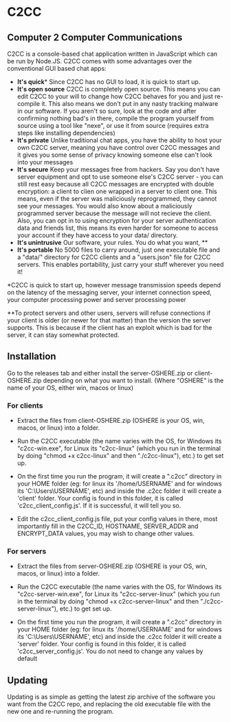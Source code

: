 # C2CC
## Computer 2 Computer Communications
C2CC is a console-based chat application written in JavaScript which can be run by Node.JS.
C2CC comes with some advantages over the conventional GUI based chat apps:
- **It's  quick***
    Since C2CC has no GUI to load, it is quick to start up.
- **It's open source**
    C2CC is completely open source. This means you can edit C2CC to your will to change how C2CC behaves for you and just re-compile it. This also means we don't put in any nasty tracking malware in our software. If you aren't so
    sure, look at the code and after confirming nothing bad's in there, compile the program yourself from source using
    a tool like "nexe", or use it from source (requires extra steps like installing dependencies)
- **It's private**
    Unlike traditional chat apps, you have the ability to host your own C2CC server, meaning you have control over C2CC messages and it gives you some sense of privacy knowing someone else can't look into your messages
- **It's secure**
    Keep your messages free from hackers.
    Say you don't have server equipment and opt to use someone else's C2CC server - you can still rest easy because all C2CC messages are encrypted with double encryption: a client to clien one wrapped in a server to client one. This means, even if the server was maliciously reprogrammed, they cannot see your messages. You would also know about a maliciously programmed server because the message will not recieve the client.
    Also, you can opt in to using encryption for your server authentication data and friends list, this means its even
    harder for someone to access your account if they have access to your data/ directory.
- **It's unintrusive**
    Our software, your rules. You do what you want, **
- **It's portable**
    No 5000 files to carry around, just one executable file and a "data/" directory for C2CC clients and a "users.json" file for C2CC servers. This enables portability, just carry your stuff wherever you need it!

*C2CC is quick to start up, however message transmission speeds depend on the latency of the messaging server, your internet connection speed, your computer processing power and server processing power

**To protect servers and other users, servers will refuse connections if your client is older (or newer for that matter) than the version the server supports. This is because if the client has an exploit which is bad for the server, it can stay somewhat protected.

## Installation
Go to the releases tab and either install the server-OSHERE.zip or client-OSHERE.zip depending on what you want to install. (Where "OSHERE" is the name of your OS, either win, macos or linux)

### For clients
- Extract the files from client-OSHERE.zip (OSHERE is your OS, win, macos, or linux) into a folder.

- Run the C2CC executable (the name varies with the OS, for Windows its "c2cc-win.exe", for Linux its "c2cc-linux" (which you run in the terminal by doing "chmod +x c2cc-linux" and then "./c2cc-linux"), etc.) to get set up.

- On the first time you run the program, it will create a ".c2cc" directory in your HOME folder (eg: for linux its '/home/USERNAME' and for windows its 'C:\Users\USERNAME\', etc) and inside the .c2cc folder it will create a 'client' folder. Your config is found in this folder, it is called 'c2cc_client_config.js'. If it is successful, it will tell you so.

- Edit the c2cc_client_config.js file, put your config values in there, most importantly fill in the C2CC_ID, HOSTNAME, SERVER_ADDR and ENCRYPT_DATA values, you may wish to change other values.

### For servers
- Extract the files from server-OSHERE.zip (OSHERE is your OS, win, macos, or linux) into a folder.

- Run the C2CC executable (the name varies with the OS, for Windows its "c2cc-server-win.exe", for Linux its "c2cc-server-linux" (which you run in the terminal by doing "chmod +x c2cc-server-linux" and then "./c2cc-server-linux"), etc.) to get set up.

- On the first time you run the program, it will create a ".c2cc" directory in your HOME folder (eg: for linux its '/home/USERNAME' and for windows its 'C:\Users\USERNAME\', etc) and inside the .c2cc folder it will create a 'server' folder. Your config is found in this folder, it is called 'c2cc_server_config.js'. You do not need to change any values by default

## Updating
Updating is as simple as getting the latest zip archive of the software you want from the C2CC repo, and replacing the old executable file with the new one and re-running the program.